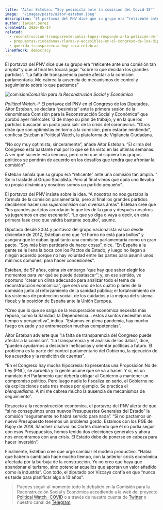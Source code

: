 ```yaml
---
title: 'Aitor Esteban: “Soy pesimista ante la comisión del Covid-19”'
image:  '/images/posts/aitor-esteban.jpeg'
description: 'El portavoz del PNV dice que su grupo era “reticente ante una comisión tan amplia” y que al final les tocará jugar “sobre lo que decidan los grandes partidos”. “La falta de transparencia puede afectar a la comisión parlamentaria. Me cabrea la ausencia de mecanismos de control y seguimiento sobre lo que pactemos”'
author: javier.perez
createdAt: 2020-05-14
related:
  - reconstrucción-transparente-patxi-lópez-responde-a-la-petición-de-la-sociedad-civil
  - propuestas-ciudadanas-claras-y-accesibles-en-el-congreso-de-los-diputados
  - querida-transparencia-hoy-toca-celebrar
lineOfWork: democracy
---
```

El portavoz del PNV dice que su grupo era “reticente ante una comisión tan amplia” y que al final les tocará jugar “sobre lo que decidan los grandes partidos”. “La falta de transparencia puede afectar a la comisión parlamentaria. Me cabrea la ausencia de mecanismos de control y seguimiento sobre lo que pactemos”

![comision]*Comisión para la Reconstrución Social y Económica*

[comision]: /images/posts/aitor-esteban.jpeg

**Political Watch*.-** El portavoz del PNV en el Congreso de los Diputados, Aitor Esteban, se declara “pesimista” ante la primera sesión de la denominada Comisión para la Reconstrucción Social y Económica” que aprobó ayer miércoles 13 de mayo su plan de trabajo, y en la que los partidos buscarán un pacto para salir de la crisis del coronavirus. “Otros dirán que son optimistas en torno a la comisión, pero estarán mintiendo”, confiesa Esteban a Political Watch, la plataforma de Vigilancia Ciudadana.

“No soy muy optimista, sinceramente”, añade Aitor Esteban. “El clima del Congreso está bastante mal por lo que se ha visto en las últimas semanas. A ver qué sucede esta semana, pero creo que ni siquiera los grupos políticos se pondrán de acuerdo en los desafíos que tendrá que afrontar la comisión”.

Esteban señala que su grupo era “reticente” ante una comisión tan amplia. “ Se lo trasladé al Grupo Socialista. Pero al final vimos que cada uno llevaba su propia dinámica y nosotros somos un partido pequeño”.

El portavoz del PNV insiste sobre la idea. “A nosotros no nos gustaba la fórmula de la comisión parlamentaria, pero al final los grandes partidos decidieron hacer una *supercomisión* con diversas áreas”. Esteban cree que “los grandes partidos acordarán lo que les de la gana y después nosotros ya jugaremos en ese escenario”. “Lo que yo diga o vaya a decir, en esta primera fase creo que valdrá bastante poquito”, asume.

Diputado desde 2004 y portavoz del grupo nacionalista vasco desde diciembre de 2012, Esteban cree que “el horno no está para bollos” y asegura que le daban igual tanto una comisión parlamentaria como un gran pacto. “Soy más bien partidario de hacer cosas”, dice. “En España a la gente se le llena la boca con los Pactos de Estado, y luego no llegan a ningún acuerdo porque no hay voluntad entre las partes para asumir unos mínimos comunes, para hacer concesiones”.

Esteban, de 57 años, opina sin embargo “que hay que saber elegir los momentos para ver qué se puede desatascar”; y, en ese sentido, ve oportuno “crear un clima adecuado para analizar todo el tema de reconstrucción económica”, que será uno de los cuatro pilares de la comisión junto al reforzamiento de la sanidad pública; el fortalecimiento de los sistemas de protección social, de los cuidados y la mejora del sistema fiscal; y la posición de España ante la Unión Europea.

“Creo que lo que se salga de la recuperación económica necesita más reposo, como la Sanidad, la Dependencia… estos asuntos necesitan más tiempo y perspectiva”, indica. “Estamos en plena pandemia, hay mucho fuego cruzado y se entremezclan muchas competencias”.

Aitor Esteban advierte que “la falta de transparencia del Congreso puede afectar a la comisión”. “La transparencia y el análisis de los datos”, dice, “pueden ayudarnos a descubrir ineficacias y orientar políticas a futuro. El problema es la parte del control parlamentario del Gobierno, la ejecución de los acuerdos y la rendición de cuentas”.

“En el Congreso hay mucha hipocresía: tú presentas una Proposición No de Ley (PNL), se aprueba y la gente asume que se va a hacer. Y sí, es un mandato del Parlamento que debería obligar al Gobierno a mantener un compromiso político. Pero luego nadie lo fiscaliza en serio, el Gobierno no da explicaciones cada tres meses por ejemplo. Se practica el *bienquedismo*. A mi me cabrea mucho la ausencia de mecanismos de seguimiento”.

Respecto a la reconstrucción económica, el portavoz del PNV alerta de que “si no conseguimos unos nuevos Presupuestos Generales del Estado” la comisión “seguramente no habrá servido para nada”. “Si no pactamos un nuevo Presupuesto tenemos un problema gordo. Estamos con los PGE de Rajoy de 2018. Sánchez disolvió las Cortes diciendo que él no podía seguir con esos Presupuestos, hemos tenido dos elecciones generales y ahora nos encontramos con una crisis. El Estado debe de ponerse en cabeza para hacer inversión”.

Finalmente, Esteban cree que urge cambiar el modelo productivo. “Había que haberlo cambiado hace mucho tiempo, con la anterior crisis económica afectada por la burbuja de la construcción. Yo no creo que haya que abandonar el turismo, sino potenciar aquellos que aportan un valor añadido como la industria”. Con todo, el diputado por Vizcaya confía en que “nunca es tarde para planificar algo a 10 años”.
> Puedes seguir al momento todo lo debatido en la Comisión para la Reconstrucción Social y Económica accediendo a la web del proyecto [Political Watch -COVID](https://ciecode.es/political-watch/covid-19/) o a través de nuestra cuenta de [Twitter](https://twitter.com/_PoliticalWatch) o nuestro canal de [Telegram](https://t.me/politicalwatch_covid19)
